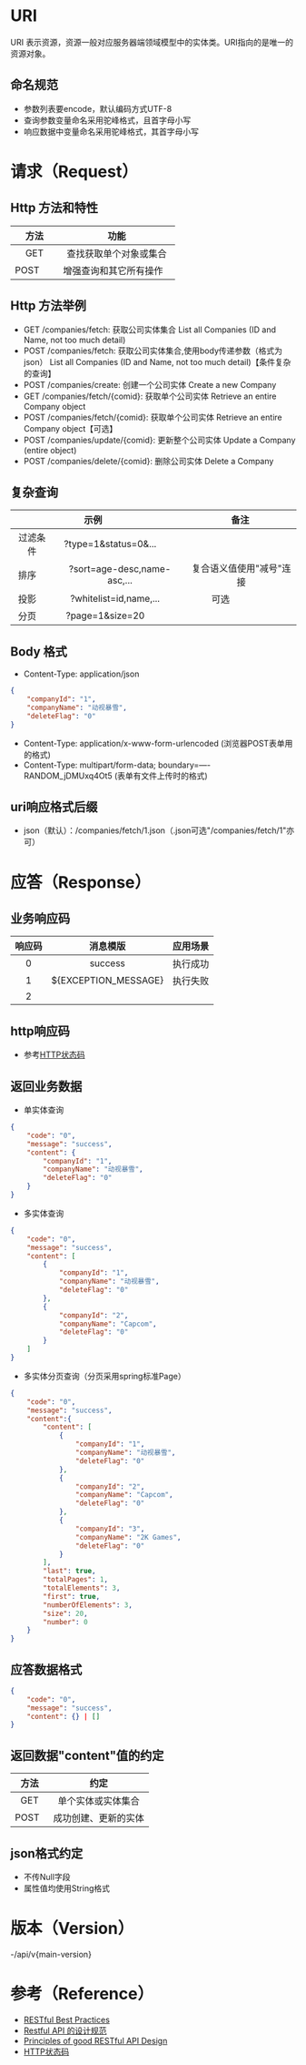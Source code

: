 # URI
URI 表示资源，资源一般对应服务器端领域模型中的实体类。URI指向的是唯一的资源对象。
## 命名规范
- 参数列表要encode，默认编码方式UTF-8
- 查询参数变量命名采用驼峰格式，且首字母小写
- 响应数据中变量命名采用驼峰格式，其首字母小写

# 请求（Request）
## Http 方法和特性
| 方法        | 功能                       |
|:-----------:|:--------------------------:|
| GET         | 查找获取单个对象或集合     |
| POST        | 增强查询和其它所有操作     |

## Http 方法举例
- GET /companies/fetch: 获取公司实体集合 List all Companies (ID and Name, not too much detail)
- POST /companies/fetch: 获取公司实体集合,使用body传递参数（格式为json） List all Companies (ID and Name, not too much detail)【条件复杂的查询】
- POST /companies/create: 创建一个公司实体 Create a new Company
- GET /companies/fetch/{comid}: 获取单个公司实体 Retrieve an entire Company object
- POST /companies/fetch/{comid}: 获取单个公司实体 Retrieve an entire Company object【可选】
- POST /companies/update/{comid}: 更新整个公司实体 Update a Company (entire object)
- POST /companies/delete/{comid}: 删除公司实体 Delete a Company

## 复杂查询
|          | 示例                        |  备注  |
|:--------:|:---------------------------:|:----:|
| 过滤条件  | ?type=1&status=0&...         |          |
| 排序     | ?sort=age-desc,name-asc,... | 复合语义值使用"减号"连接 |
| 投影     | ?whitelist=id,name,...      | 可选                  |
| 分页     | ?page=1&size=20             |                       |

## Body 格式

- Content-Type: application/json
```json
{
    "companyId": "1",
    "companyName": "动视暴雪",
    "deleteFlag": "0" 
}
```
- Content-Type: application/x-www-form-urlencoded (浏览器POST表单用的格式)
- Content-Type: multipart/form-data; boundary=—-RANDOM_jDMUxq4Ot5 (表单有文件上传时的格式)

## uri响应格式后缀
- json（默认）：/companies/fetch/1.json（.json可选"/companies/fetch/1"亦可）

# 应答（Response）

## 业务响应码
| 响应码 | 消息模版             | 应用场景 |
|:------:|:--------------------:|:--------:|
| 0      | success              | 执行成功 |
| 1      | ${EXCEPTION_MESSAGE} | 执行失败 |
| 2      |                      |          |

## http响应码
- 参考[HTTP状态码](http://baike.baidu.com/link?url=wlRdinTy-Zq_2ZGJNWPwABqblA2V2TnbNBr4sOSoF1-hzFRsdZe37VVhBWTPdDnw8IDVgGFmslSX0zoqYA5SQlnWdCbMXY4CzxgSsodCw_c6EpoteGLfr9IhKvcr51B_)

## 返回业务数据
- 单实体查询
```json
{
    "code": "0",
    "message": "success",
    "content": {
        "companyId": "1",
        "companyName": "动视暴雪",
        "deleteFlag": "0" 
    }
}
```
- 多实体查询
```json
{
    "code": "0",
    "message": "success",
    "content": [
        {
            "companyId": "1",
            "companyName": "动视暴雪",
            "deleteFlag": "0" 
        },
        {
            "companyId": "2",
            "companyName": "Capcom",
            "deleteFlag": "0" 
        }
    ]
}
```
- 多实体分页查询（分页采用spring标准Page<T>）
```json
{
    "code": "0",
    "message": "success",
    "content":{
        "content": [
            {
                "companyId": "1",
                "companyName": "动视暴雪",
                "deleteFlag": "0" 
            },
            {
                "companyId": "2",
                "companyName": "Capcom",
                "deleteFlag": "0" 
            },
            {
                "companyId": "3",
                "companyName": "2K Games",
                "deleteFlag": "0" 
            }
        ],
        "last": true,
        "totalPages": 1,
        "totalElements": 3,
        "first": true,
        "numberOfElements": 3,
        "size": 20,
        "number": 0
    }
}
```

## 应答数据格式
```json
{
    "code": "0",
    "message": "success",
    "content": {} | []
}
```

## 返回数据"content"值的约定
| 方法   | 约定               |
|:------:|:------------------:|
| GET    | 单个实体或实体集合 |
| POST   | 成功创建、更新的实体 |

## json格式约定
- 不传Null字段
- 属性值均使用String格式

# 版本（Version）
-/api/v{main-version}

# 参考（Reference）
- [RESTful Best Practices](https://segmentfault.com/a/1190000002949234)
- [Restful API 的设计规范](
http://novoland.github.io/%E8%AE%BE%E8%AE%A1/2015/08/17/Restful%20API%20%E7%9A%84%E8%AE%BE%E8%AE%A1%E8%A7%84%E8%8C%83.html?utm_source=tuicool&utm_medium=referral)
- [Principles of good RESTful API Design](https://codeplanet.io/principles-good-restful-api-design/)
- [HTTP状态码](http://baike.baidu.com/link?url=wlRdinTy-Zq_2ZGJNWPwABqblA2V2TnbNBr4sOSoF1-hzFRsdZe37VVhBWTPdDnw8IDVgGFmslSX0zoqYA5SQlnWdCbMXY4CzxgSsodCw_c6EpoteGLfr9IhKvcr51B_)
